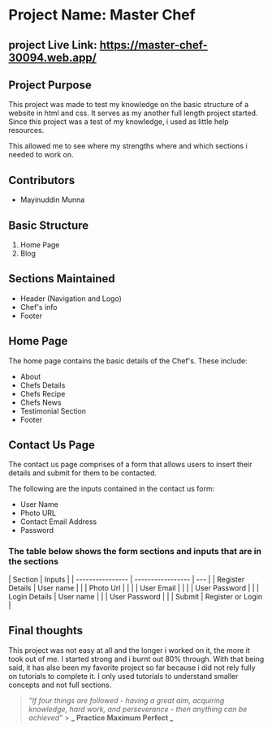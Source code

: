 # Project Name: Master Chef

## project Live Link: https://master-chef-30094.web.app/

## Project Purpose

This project was made to test my knowledge on the basic structure of a website in html and css. It serves as my another full length project started. Since this project was a test of my knowledge, i used as little help resources.

This allowed me to see where my strengths where and which sections i needed to work on.

## Contributors

- Mayinuddin Munna

## Basic Structure

1. Home Page
2. Blog

## Sections Maintained

- Header (Navigation and Logo)
- Chef's info
- Footer

## Home Page

The home page contains the basic details of the Chef's. These include:

- About
- Chefs Details
- Chefs Recipe
- Chefs News
- Testimonial Section
- Footer

## Contact Us Page

The contact us page comprises of a form that allows users to insert their details and submit for them to be contacted.

The following are the inputs contained in the contact us form:

- User Name
- Photo URL
- Contact Email Address
- Password

### The table below shows the form sections and inputs that are in the sections

| Section          | Inputs            |
| ---------------- | ----------------- | --- |
| Register Details | User name         |
|                  | Photo Url         |     |
|                  | User Email        |     |
|                  | User Password     |     |
| Login Details    | User name         |
|                  | User Password     |     |
| Submit           | Register or Login |

## Final thoughts

This project was not easy at all and the longer i worked on it, the more it took out of me. I started strong and i burnt out 80% through. With that being said, it has also been my favorite project so far because i did not rely fully on tutorials to complete it. I only used tutorials to understand smaller concepts and not full sections.

> _"If four things are followed - having a great aim, acquiring knowledge, hard work, and perseverance - then anything can be achieved"_ > **_ Practice Maximum Perfect _**

